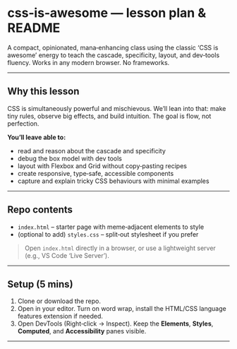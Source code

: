 # css‑is‑awesome — lesson plan & README

A compact, opinionated, mana‑enhancing class using the classic ‘CSS is awesome’ energy to teach the cascade, specificity, layout, and dev‑tools fluency. Works in any modern browser. No frameworks.

---

## Why this lesson

CSS is simultaneously powerful and mischievous. We’ll lean into that: make tiny rules, observe big effects, and build intuition. The goal is flow, not perfection.

**You’ll leave able to:**

* read and reason about the cascade and specificity
* debug the box model with dev tools
* layout with Flexbox and Grid without copy‑pasting recipes
* create responsive, type‑safe, accessible components
* capture and explain tricky CSS behaviours with minimal examples

---

## Repo contents

* `index.html` – starter page with meme‑adjacent elements to style
* (optional to add) `styles.css` – split‑out stylesheet if you prefer

> Open `index.html` directly in a browser, or use a lightweight server (e.g., VS Code ‘Live Server’).

---

## Setup (5 mins)

1. Clone or download the repo.
2. Open in your editor. Turn on word wrap, install the HTML/CSS language features extension if needed.
3. Open DevTools (Right‑click → Inspect). Keep the **Elements**, **Styles**, **Computed**, and **Accessibility** panes visible.

---

